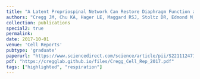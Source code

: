 ```yaml
---
title: "A Latent Propriospinal Network Can Restore Diaphragm Function after High Cervical Spinal Cord Injury"
authors: "Cregg JM, Chu KA, Hager LE, Maggard RSJ, Stoltz DR, Edmond M, Alilain WJ, Philippidou P, Landmesser LT, Silver J"
collection: publications
special2: true
permalink:
date: 2017-10-01
venue: 'Cell Reports'
pubtype: 'graduate'
paperurl: "https://www.sciencedirect.com/science/article/pii/S2211124717313815?via%3Dihub"
pdf: "https://cregglab.github.io/files/Cregg_Cell_Rep_2017.pdf"
tags: ["highlighted", "respiration"]
---
```

